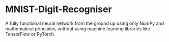 # MNIST-Digit-Recogniser
A fully functional neural network from the ground up using only NumPy and mathematical principles, without using machine learning libraries like TensorFlow or PyTorch.
